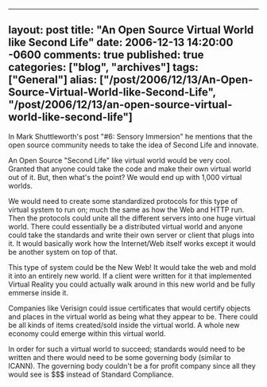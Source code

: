   ---
  layout: post
  title: "An Open Source Virtual World like Second Life"
  date: 2006-12-13 14:20:00 -0600
  comments: true
  published: true
  categories: ["blog", "archives"]
  tags: ["General"]
  alias: ["/post/2006/12/13/An-Open-Source-Virtual-World-like-Second-Life", "/post/2006/12/13/an-open-source-virtual-world-like-second-life"]
  ---
<!-- more -->
<P>In Mark Shuttleworth's post "#6: Sensory Immersion" he mentions that the open source community needs to take the idea of Second Life and innovate.</P>
<P>An Open Source "Second Life" like virtual world would be very cool. Granted that anyone could take the code and make their own virtual world out of it. But, then what's the point? We would end up with 1,000 virtual worlds.</P>
<P>We would need to create some standardized protocols for this type of virtual system to run on; much the same as how the Web and HTTP run. Then the protocols could unite all the different servers into one huge virtual world. There could essentially be a distributed virtual world and anyone could take the standards and write their own server or client that plugs into it. It would basically work how the Internet/Web itself works except it would be another system on top of that.</P>
<P>This type of system could be the New Web! It would take the web and mold it into an entirely new world. If a client were written for it that implemented Virtual Reality you could actually walk around in this new world and be fully emmerse inside it.</P>
<P>Companies like Verisign could issue certificates that would certify objects and places in the virtual world as being what they appear to be.&nbsp;There could be all kinds of items created/sold inside the virtual world. A whole new economy could emerge within this virtual world.</P>
<P>In order for such a virtual world to succeed; standards would need to be written and there would need to be some&nbsp;governing body (similar to ICANN). The governing body couldn't be a for profit company since all they would see is $$$ instead of Standard Compliance.</P>
